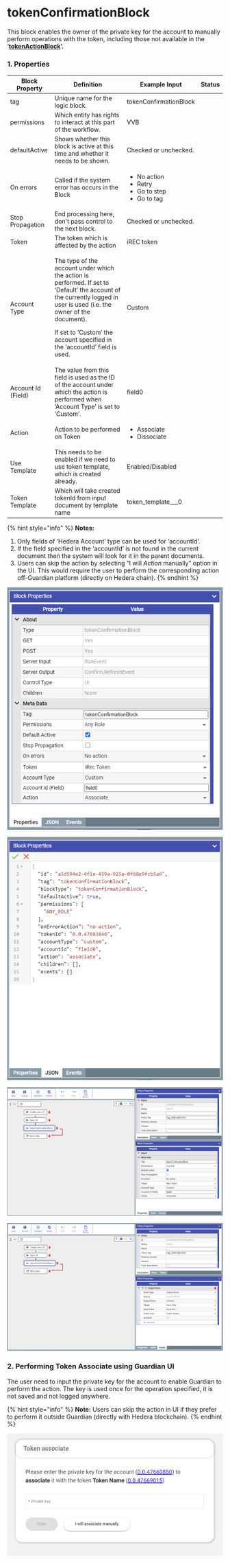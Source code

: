 # tokenConfirmationBlock

This block enables the owner of the private key for the account to manually perform operations with the token, including those not available in the ‘[**tokenActionBlock**](tokenactionblock.md)**’.**

### **1. Properties**

| Block Property     | Definition                                                                                                                                                                                                                                                     | Example Input                                                                  | Status |
| ------------------ | -------------------------------------------------------------------------------------------------------------------------------------------------------------------------------------------------------------------------------------------------------------- | ------------------------------------------------------------------------------ | ------ |
| tag                | Unique name for the logic block.                                                                                                                                                                                                                               | tokenConfirmationBlock                                                         |        |
| permissions        | Which entity has rights to interact at this part of the workflow.                                                                                                                                                                                              | VVB                                                                            |        |
| defaultActive      | Shows whether this block is active at this time and whether it needs to be shown.                                                                                                                                                                              | Checked or unchecked.                                                          |        |
| On errors          | Called if the system error has occurs in the Block                                                                                                                                                                                                             | <ul><li>No action</li><li>Retry</li><li>Go to step</li><li>Go to tag</li></ul> |        |
| Stop Propagation   | End processing here, don't pass control to the next block.                                                                                                                                                                                                     | Checked or unchecked.                                                          |        |
| Token              | The token which is affected by the action                                                                                                                                                                                                                      | iREC token                                                                     |        |
| Account Type       | <p>The type of the account under which the action is performed. If set to ‘Default’ the account of the currently logged in user is used (i.e. the owner of the document).</p><p>If set to ‘Custom’ the account specified in the ‘accountId’ field is used.</p> | Custom                                                                         |        |
| Account Id (Field) | The value from this field is used as the ID of the account under which the action is performed when ‘Account Type’ is set to ‘Custom’.                                                                                                                         | field0                                                                         |        |
| Action             | Action to be performed on Token                                                                                                                                                                                                                                | <ul><li>Associate</li><li>Dissociate</li></ul>                                 |        |
| Use Template       | This needs to be enabled if we need to use token template, which is created already.                                                                                                                                                                           | Enabled/Disabled                                                               |        |
| Token Template     | Which will take created tokenId from input document by template name                                                                                                                                                                                           | token\_template_\__0                                                           |        |



{% hint style="info" %}
**Notes:**

1. Only fields of ‘Hedera Account’ type can be used for ‘accountId’.
2. If the field specified in the ‘accountId’ is not found in the current document then the system will look for it in the parent documents.
3. Users can skip the action by selecting “I will _Action_ manually” option in the UI. This would require the user to perform the corresponding action off-Guardian platform (directly on Hedera chain).
{% endhint %}

![Block Properties](<../../../../.gitbook/assets/image (6).png>)

![JSON View of the Block](<../../../../.gitbook/assets/image (9).png>)

![Configuring tokenConfirmationBlock](<../../../../.gitbook/assets/image (1) (3) (1).png>)

![Creating Event to move to next step](<../../../../.gitbook/assets/image (8).png>)

### 2. Performing Token Associate using Guardian UI

The user need to input the private key for the account to enable Guardian to perform the action. The key is used once for the operation specified, it is not saved and not logged anywhere.

{% hint style="info" %}
**Note:** Users can skip the action in UI if they prefer to perform it outside Guardian (directly with Hedera blockchain).
{% endhint %}

![](<../../../../.gitbook/assets/image (17) (2).png>)
